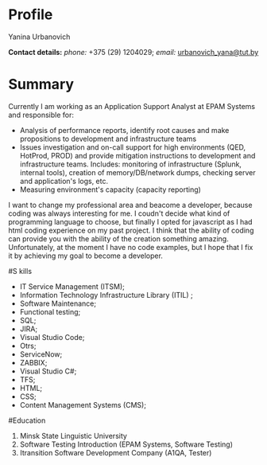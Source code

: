 # Profile

Yanina Urbanovich

**Contact details:**
*phone:* +375 (29) 1204029; 
*email:* urbanovich_yana@tut.by

# Summary
Currently I am working as an Application Support Analyst at EPAM Systems and responsible for:
- Analysis of performance reports, identify root causes and make propositions to development and infrastructure teams 
- Issues investigation and on-call support for high environments (QED, HotProd, PROD) and provide mitigation instructions to development and infrastructure teams. Includes: monitoring of infrastructure (Splunk, internal tools), creation of memory/DB/network dumps, checking server and application's logs, etc. 
- Measuring environment's capacity (capacity reporting)

I want to change my professional area and beacome a developer, because coding was always interesting for me. I coudn't decide what kind of programming language to choose, but finally I opted for javascript as I had html coding experience on my past project. I think that the ability of coding can provide you with the ability of the creation something amazing. Unfortunately, at the moment I have no code examples, but I hope that I fix it by achieving my goal to become a developer.

#S kills
* IT Service Management (ITSM)‍; 
* Information Technology Infrastructure Library (ITIL)‍ ; 
* Software Maintenance‍; 
* Functional testing‍; 
* SQL‍; 
* JIRA‍; 
* Visual Studio Code‍; 
* Otrs‍; 
* ServiceNow‍; 
* ZABBIX‍; 
* Visual Studio C#; 
* TFS; 
* HTML; 
* CSS; 
* Content Management Systems (CMS);

#Education
1. Minsk State Linguistic University
2. Software Testing Introduction (EPAM Systems, Software Testing)
3. Itransition Software Development Company (A1QA, Tester)




